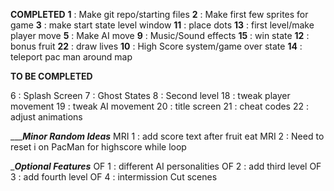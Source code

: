 __________COMPLETED__________
**1** : Make git repo/starting files
**2** : Make first few sprites for game
**3** : make start state level window
**11** : place dots
**13** : first level/make player move
**5** : Make AI move
**9** : Music/Sound effects
**15** : win state
**12** : bonus fruit
**22** : draw lives
**10** : High Score system/game over state
**14** : teleport pac man around map

__________TO BE COMPLETED__________



6 : Splash Screen
7 : Ghost States
8 : Second level
18 : tweak player movement
19 : tweak AI movement
20 : title screen
21 : cheat codes
22 : adjust animations



__________Minor Random Ideas_______
MRI 1 : add score text after fruit eat
MRI 2 : Need to reset i on PacMan for highscore while loop

__________Optional Features_________
OF 1 : different AI personalities
OF 2 : add third level
OF 3 : add fourth level
OF 4 : intermission Cut scenes

